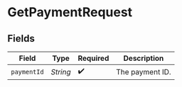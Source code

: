 # GetPaymentRequest


## Fields

| Field              | Type               | Required           | Description        |
| ------------------ | ------------------ | ------------------ | ------------------ |
| `paymentId`        | *String*           | :heavy_check_mark: | The payment ID.    |